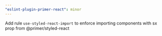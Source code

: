 ```yaml
---
"eslint-plugin-primer-react": minor
---
```


Add rule `use-styled-react-import` to enforce importing components with sx prop from @primer/styled-react
